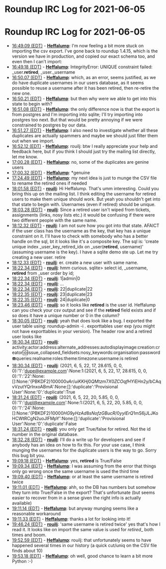# Roundup IRC Log for 2021-06-05 #
# Roundup IRC Log for 2021-06-05
* <a href="#16:49.09" id="16:49.09">16:49.09 (EDT)</a> - __[Heffalump](https://github.com/Heffalump)__: I'm now feeling a bit more stuck on importing the csv export. I've gone back to roundup 1.4.15, which is the version we have in production, and copied our exact schema too, and even then I can't import:
* <a href="#16:49.18" id="16:49.18">16:49.18 (EDT)</a> - __[Heffalump](https://github.com/Heffalump)__: IntegrityError: UNIQUE constraint failed: _user.__retired__, _user._username
* <a href="#16:50.07" id="16:50.07">16:50.07 (EDT)</a> - __[Heffalump](https://github.com/Heffalump)__: which, as an error, seems justified, as we do have duplicate usernames in our users database, as it seems possible to reuse a username after it has been retired, then re-retire the new one.
* <a href="#16:50.21" id="16:50.21">16:50.21 (EDT)</a> - __[Heffalump](https://github.com/Heffalump)__: but then why were we able to get into this state to begin with?
* <a href="#16:51.08" id="16:51.08">16:51.08 (EDT)</a> - __[Heffalump](https://github.com/Heffalump)__: the only difference now is that the export is from postgres and I'm importing into sqlite; I'll try importing into postgres too next. But that would be pretty annoying if we were constrained to postgres by our data.
* <a href="#16:51.27" id="16:51.27">16:51.27 (EDT)</a> - __[Heffalump](https://github.com/Heffalump)__: I also need to investigate whether all these duplicates are actually spammers and maybe we should just filter them out when we import.
* <a href="#16:52.12" id="16:52.12">16:52.12 (EDT)</a> - __[Heffalump](https://github.com/Heffalump)__: rouilj: btw I really appreciate your help and feedback here, but if you think I should just try the mailing list directly, let me know.
* <a href="#17:00.28" id="17:00.28">17:00.28 (EDT)</a> - __[Heffalump](https://github.com/Heffalump)__: no, some of the duplicates are genine users
* <a href="#17:00.32" id="17:00.32">17:00.32 (EDT)</a> - __[Heffalump](https://github.com/Heffalump)__: *genuine
* <a href="#17:24.49" id="17:24.49">17:24.49 (EDT)</a> - __[Heffalump](https://github.com/Heffalump)__: my next idea is just to munge the CSV file to rename the retired ones if needed
* <a href="#18:01.58" id="18:01.58">18:01.58 (EDT)</a> - __[rouilj](https://github.com/rouilj)__: Hi Heffalump. That's umm interesting. Could you bring this up on the mailing list. I think editing the username for retired users to make them unique should work. But yeah you shouldn't get into that state to begin with. Usernames (even if retired) should be unique.
* <a href="#18:03.28" id="18:03.28">18:03.28 (EDT)</a> - __[rouilj](https://github.com/rouilj)__: Since a retired user isn't wiped from tickets, assignments (links, nosy lists etc.) it would be confusing if there were two different people with the same name.
* <a href="#18:12.32" id="18:12.32">18:12.32 (EDT)</a> - __[rouilj](https://github.com/rouilj)__: I am not sure how you got into that state. AFAICT if the user class has the username as the key, that key has a unique constraint on it. I'll have to check with somebody who has a better handle on the sql, bt it looks like it's a composite key. The sql is: 'create unique index _user_key_retired_idx on _user(__retired__, username)'  (assuming username is the key). I have a sqlite demo ste up. Let me try creating a new user. retire
* <a href="#18:12.33" id="18:12.33">18:12.33 (EDT)</a> - __[rouilj](https://github.com/rouilj)__: er. create a new user with same name.
* <a href="#18:22.34" id="18:22.34">18:22.34 (EDT)</a> - __[rouilj](https://github.com/rouilj)__: hmm curious. sqlite> select id, _username, __retired__ from _user order by id;
* <a href="#18:22.34" id="18:22.34">18:22.34 (EDT)</a> - __[rouilj](https://github.com/rouilj)__: 1|admin|0
* <a href="#18:22.34" id="18:22.34">18:22.34 (EDT)</a> - __[rouilj](https://github.com/rouilj)__: ...
* <a href="#18:22.34" id="18:22.34">18:22.34 (EDT)</a> - __[rouilj](https://github.com/rouilj)__: 22|duplicate|22
* <a href="#18:22.35" id="18:22.35">18:22.35 (EDT)</a> - __[rouilj](https://github.com/rouilj)__: 23|duplicate|23
* <a href="#18:22.35" id="18:22.35">18:22.35 (EDT)</a> - __[rouilj](https://github.com/rouilj)__: 24|duplicate|0
* <a href="#18:23.46" id="18:23.46">18:23.46 (EDT)</a> - __[rouilj](https://github.com/rouilj)__: so it looks like __retired__ is the user id. Heffalump can you check your csv output and see if the __retired__ field exists and if so does it have a unique number or 0 in the column?
* <a href="#18:30.05" id="18:30.05">18:30.05 (EDT)</a> - __[rouilj](https://github.com/rouilj)__: yeah that does look like a bug. I exported the user table using: roundup-admin -i . exporttables user exp (you might not have exporttables in your version). The header row and a retired user looks like
* <a href="#18:30.34" id="18:30.34">18:30.34 (EDT)</a> - __[rouilj](https://github.com/rouilj)__: activity:actor:address:alternate_addresses:autodisplayimage:creation:creator:id:issue_collapsed_fieldsets:nosy_keywords:organisation:password:phone:queries:realname:roles:theme:timezone:username:is retired
* <a href="#18:30.34" id="18:30.34">18:30.34 (EDT)</a> - __[rouilj](https://github.com/rouilj)__: (2021, 6, 5, 22, 17, 28.615, 0, 0, 0):'1':'dupe@example.com':None:1:(2021, 6, 5, 22, 17, 28.615, 0, 0, 0):'1':'22':None:[]:None:'{PBKDF2}10000$0vAr/uiKKHj0QMtzm7X0ZCOqfHY$iEHn2y/bCAqvVzutYQrlnxoABmA':None:[]:'duplicate':'Provisional User':None:'0':'duplicate':True
* <a href="#18:31.24" id="18:31.24">18:31.24 (EDT)</a> - __[rouilj](https://github.com/rouilj)__: (2021, 6, 5, 22, 20, 5.85, 0, 0, 0):'1':'dupl@example.com':None:1:(2021, 6, 5, 22, 20, 5.85, 0, 0, 0):'1':'24':None:[]:None:'{PBKDF2}10000$HG9yHzAd8sNofzGBucR/0yyIErQ$1mS6jJLJKoHCWtRCgN2uoJlFMpY':None:[]:'duplicate':'Provisional User':None:'0':'duplicate':False
* <a href="#18:31.24" id="18:31.24">18:31.24 (EDT)</a> - __[rouilj](https://github.com/rouilj)__: you only get True/false for retired. Not the id number in the original database.
* <a href="#18:32.28" id="18:32.28">18:32.28 (EDT)</a> - __[rouilj](https://github.com/rouilj)__: I'll do a write up for developers and see if anybody has an idea on how to fix this. For your use case, I think munging the usernames for the duplicate users is the way to go. Sorry this bug bit you.
* <a href="#19:09.18" id="19:09.18">19:09.18 (EDT)</a> - __[Heffalump](https://github.com/Heffalump)__: yes, __retired__ is True/False
* <a href="#19:09.34" id="19:09.34">19:09.34 (EDT)</a> - __[Heffalump](https://github.com/Heffalump)__: I was assuming from the error that things only go wrong once the same username is used the third time
* <a href="#19:09.40" id="19:09.40">19:09.40 (EDT)</a> - __[Heffalump](https://github.com/Heffalump)__: or at least the same username is retired twice
* <a href="#19:11.01" id="19:11.01">19:11.01 (EDT)</a> - __[Heffalump](https://github.com/Heffalump)__: ahh, so the DB has numbers but somehow they turn into True/False in the export? That's unfortunate (but seems easier to recover from in a sense given the right info is actually available)
* <a href="#19:11.14" id="19:11.14">19:11.14 (EDT)</a> - __[Heffalump](https://github.com/Heffalump)__: but anyway munging seems like a reasonable workaround
* <a href="#19:11.33" id="19:11.33">19:11.33 (EDT)</a> - __[Heffalump](https://github.com/Heffalump)__: thanks a lot for looking into it!
* <a href="#19:46.24" id="19:46.24">19:46.24 (EDT)</a> - __[rouilj](https://github.com/rouilj)__: 'same username is retired twice' yes that's how I read it. It looks like on import the same value is used for _retired__ both times and boom.
* <a href="#19:52.59" id="19:52.59">19:52.59 (EDT)</a> - __[Heffalump](https://github.com/Heffalump)__: rouilj: that unfortunately seems to have happened several times in our history (a quick cut/uniq on the CSV file finds about 10)
* <a href="#19:53.18" id="19:53.18">19:53.18 (EDT)</a> - __[Heffalump](https://github.com/Heffalump)__: oh well, good chance to learn a bit more Python :-)
